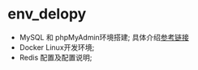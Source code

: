 # env_delopy
* MySQL 和 phpMyAdmin环境搭建; 具体介绍[参考链接](https://cuipf0823.github.io/posts/2017/06/18/mysql/)
* Docker Linux开发环境;
* Redis 配置及配置说明;
